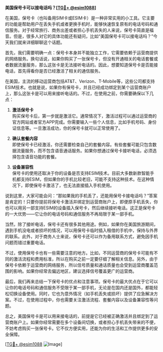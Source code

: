 **美国保号卡可以接电话吗？[[TG💪+ @esim1088](https://t.me/s/esim1088)]**

在美国，保号卡（也叫备用SIM卡或ESIM卡）是一种非常实用的小工具。它主要的功能是帮助用户在丢失手机或者更换手机时，能够快速恢复原有的电话号码和通信服务。对于经常旅行、商务出差或者担心手机丢失的人来说，保号卡简直是福音。但是，很多人对它的具体功能还有疑问，比如“美国保号卡可以接电话吗？”今天我们就来详细聊聊这个话题。

首先，我们需要明确一点：保号卡本身并不能独立工作，它需要依赖于运营商提供的网络服务。换句话说，如果你购买了一张保号卡，但没有开通相关的电话套餐或者数据流量服务，那么这张卡是无法接听电话的。因此，想要知道保号卡是否能接电话，首先得看你是否已经激活了相关的通信服务。

在美国，主流的移动运营商包括AT&T、Verizon、T-Mobile等，这些公司都支持ESIM技术。也就是说，如果你有保号卡，并且已经成功绑定到某个运营商账户上，那么这张卡是可以用来接听电话的。不过，在使用之前，你需要确保以下几点：

1. **激活保号卡**  
   购买保号卡后，第一步就是激活它。通常情况下，激活过程可以通过运营商的官方网站或者官方APP完成。你需要输入一些个人信息，比如手机号码、身份证信息等。一旦激活成功，你的保号卡就可以正常使用了。

2. **确认套餐内容**  
   即使保号卡已经激活，你还需要检查自己的套餐内容。有些套餐可能只包含数据流量服务，而不包含语音通话服务。如果你想通过保号卡接听电话，必须选择包含语音功能的套餐。

3. **设备兼容性**  
   保号卡的使用还取决于你的设备是否支持ESIM技术。目前大多数新款智能手机都支持ESIM，但如果你的手机比较老旧，可能不支持这种技术。在这种情况下，即使保号卡激活了，也无法直接插入手机使用。

说到这里，大家可能会问：“那如果我的手机丢了，还能用保号卡接电话吗？”答案是肯定的！只要你提前将保号卡激活并绑定到运营商账户上，即便原手机丢失，你也可以用另一部支持ESIM的设备插入保号卡，然后继续接听电话。这正是保号卡的一大优势——它让你的电话号码和通信服务不再局限于某一部手机。

当然，除了接听电话，保号卡还有很多其他用途。例如，如果你在美国旅游期间，遇到手机没电或者损坏的情况，可以用保号卡临时插入租借的手机中，保持与外界的联系。此外，对于商务人士来说，保号卡还可以作为备用联系方式，避免因手机问题而错过重要电话。

不过，使用保号卡也有一些需要注意的地方。比如，不同运营商的保号卡可能有不同的激活流程和费用标准，所以在购买之前一定要仔细了解相关信息。另外，由于保号卡依赖于运营商的网络服务，所以信号质量和通话质量也会受到运营商覆盖范围的影响。如果你经常去偏远地区，建议选择信号覆盖更广的运营商。

最后，我们再来总结一下保号卡的优点和注意事项。保号卡的最大优点在于它可以让你的电话号码和通信服务不受限于某一部手机，无论是在国内还是国外，都能轻松切换设备使用。同时，它也为意外情况（如手机丢失或损坏）提供了应急解决方案。不过，在使用过程中，你也需要关注激活流程、套餐内容以及设备兼容性等问题。

总之，美国保号卡是可以用来接电话的，前提是它已经被正确激活并且绑定到了运营商账户上。如果你经常需要在多个设备间切换，或者担心手机丢失带来的不便，不妨考虑购买一张保号卡。它不仅方便实用，还能为你的生活和工作提供更多的安全保障。

[[TG💪+ @esim1088](https://t.me/s/esim1088) ![Image](https://i.postimg.cc/4NQfJmqS/Snipaste-2025-05-13-00-14-12.png)]